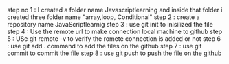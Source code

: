 step no 1 : I created a folder name Javascriptlearning and inside that folder i created three folder name "array,loop, Conditional"
step 2 : create a repository name JavaScriptlearnig 
step 3 : use git init to inisilized the file 
step 4 : Use the remote url to make connection local machine  to github
step 5 : USe git remote -v to verify the romete connection is added or not
step 6 : use git add . command to add the files on the github
step 7 : use git commit to commit the file 
step 8 : use git push to push the file on the github

